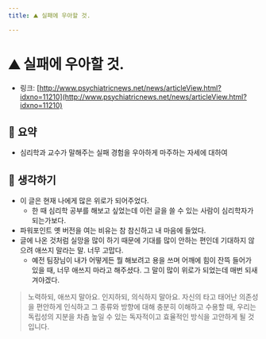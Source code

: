```yaml
---
title: ⛰️ 실패에 우아할 것.

---
```

# ⛰️ 실패에 우아할 것.

- 링크: [http://www.psychiatricnews.net/news/articleView.html?idxno=11210](http://www.psychiatricnews.net/news/articleView.html?idxno=11210)

## 📝 요약 
- 심리학과 교수가 말해주는 실패 경험을 우아하게 마주하는 자세에 대하여 


## 🤔 생각하기 
- 이 글은 현재 나에게 많은 위로가 되어주었다.  
  - 한 때 심리학 공부를 해보고 싶었는데 이런 글을 쓸 수 있는 사람이 심리학자가 되는가보다.  
- 파워포인트 옛 버전을 여는 비유는 참 참신하고 내 마음에 들었다.  
- 글에 나온 것처럼 실망을 많이 하기 때문에 기대를 많이 안하는 편인데 기대하지 않으려 애쓰지 말라는 말. 너무 고맙다. 
  - 예전 팀장님이 내가 어떻게든 뭘 해보려고 용을 쓰며 어깨에 힘이 잔뜩 들어가 있을 때, 너무 애쓰지 마라고 해주셨다. 그 말이 많이 위로가 되었는데 매번 되새겨야겠다. 
> 노력하되, 애쓰지 말아요. 인지하되, 의식하지 말아요. 자신의 타고 태어난 의존성을 편안하게 인식하고 그 종류와 방향에 대해 충분히 이해하고 수용할 때, 우리는 독립성의 지분을 차츰 높일 수 있는 독자적이고 효율적인 방식을 고안하게 될 것입니다. 